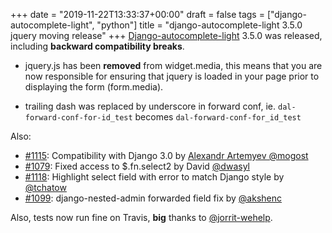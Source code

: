 +++
date = "2019-11-22T13:33:37+00:00"
draft = false
tags = ["django-autocomplete-light", "python"]
title = "django-autocomplete-light 3.5.0 jquery moving release"
+++
[Django-autocomplete-light](https://github.com/yourlabs/django-autocomplete-light) 3.5.0 was released, including **backward compatibility breaks**.

<!--more-->

- jquery.js has been **removed** from widget.media, this means that you are
  now responsible for ensuring that jquery is loaded in your page prior to
  displaying the form (form.media).

- trailing dash was replaced by underscore in forward conf, ie.
  `dal-forward-conf-for-id_test` becomes `dal-forward-conf-for_id_test`

Also:

- [#1115](https://github.com/yourlabs/django-autocomplete-light/issues/1115): Compatibility with Django 3.0 by [Alexandr Artemyev @mogost](https://github.com/mogost)
- [#1079](https://github.com/yourlabs/django-autocomplete-light/issues/1079): Fixed access to $.fn.select2 by David [@dwasyl](https://github.com/dwasyl)
- [#1118](https://github.com/yourlabs/django-autocomplete-light/issues/1118): Highlight select field with error to match Django style by [@tchatow](https://github.com/tchatow)
- [#1099](https://github.com/yourlabs/django-autocomplete-light/issues/1099): django-nested-admin forwarded field fix by [@akshenc](https://github.com/akshenc)

Also, tests now run fine on Travis, **big** thanks to [@jorrit-wehelp](https://github.com/yourlabs/django-autocomplete-light).
